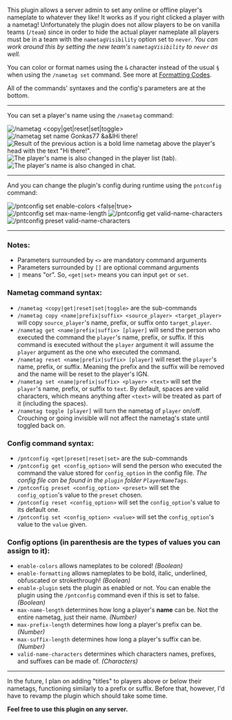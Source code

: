 This plugin allows a server admin to set any online or offline player's nameplate to whatever they like! It works as if you right clicked a player with a nametag! Unfortunately the plugin does not allow players to be on vanilla teams (`/team`) since in order to hide the actual player nameplate all players must be in a team with the `nametagVisibility` option set to `never`. _You can work around this by setting the new team's `nametagVisibility` to `never` as well._

You can color or format names using the `&` character instead of the usual `§` when using the `/nametag set` command. See more at [Formatting Codes](https://minecraft.wiki/w/Formatting_codes).

All of the commands' syntaxes and the config's parameters are at the bottom.

---

You can set a player's name using the `/nametag` command:


![/nametag <copy|get|reset|set|toggle>](https://cdn.modrinth.com/data/cached_images/4172730a7ec0283318654f58fa0ff2177b8a2529_0.webp)
![/nametag set name Gonkas77 &a&lHi there!](https://cdn.modrinth.com/data/cached_images/8d81b613f909a80473c776b917c65411e997add6_0.webp)
![Result of the previous action is a bold lime nametag above the player's head with the text "Hi there!".](https://cdn.modrinth.com/data/cached_images/f44a0fbcb6171e1086d335d2037deb70b23c96de_0.webp)
![The player's name is also changed in the player list (tab).](https://cdn.modrinth.com/data/cached_images/f4d6397c9e86ee0b64d8093c12e2d77c9e962a1f_0.webp)
![The player's name is also changed in chat.](https://cdn.modrinth.com/data/cached_images/5bb8d51829c9c87f4e58d33d245abed3db9ce79e_0.webp)

---

And you can change the plugin's config during runtime using the `pntconfig` command:


![/pntconfig set enable-colors <false|true>](https://cdn.modrinth.com/data/cached_images/f6c4571fdd359c311bc25dbfca78678b5d03642a_0.webp)
![/pntconfig set max-name-length <length>](https://cdn.modrinth.com/data/cached_images/81dcd7a5a7a88eed901949df6da84fb145409817_0.webp)
![/pntconfig get valid-name-characters](https://cdn.modrinth.com/data/cached_images/0ba76deced78bb57626760af150e805aab58bec2_0.webp)
![/pntconfig preset valid-name-characters <preset>](https://cdn.modrinth.com/data/cached_images/bff61405a7f8480e49876d17fe8a6420fa9e2aff_0.webp)

---

### Notes:
- Parameters surrounded by `<>` are mandatory command arguments
- Parameters surrounded by `[]` are optional command arguments
- `|` means "or". So, `<get|set>` means you can input `get` or `set`.

### Nametag command syntax:
- `/nametag <copy|get|reset|set|toggle>` are the sub-commands
- `/nametag copy <name|prefix|suffix> <source_player> <target_player>` will copy `source_player`'s name, prefix, or suffix onto `target_player`.
- `/nametag get <name|prefix|suffix> [player]` will send the person who executed the command the `player`'s name, prefix, or suffix. If this command is executed without the `player` argument it will assume the `player` argument as the one who executed the command.
- `/nametag reset <name|prefix|suffix> [player]` will reset the `player`'s name, prefix, or suffix. Meaning the prefix and the suffix will be removed and the name will be reset to the player's IGN.
- `/nametag set <name|prefix|suffix> <player> <text>` will set the `player`'s name, prefix, or suffix to `text`. By default, spaces are valid characters, which means anything after `<text>` will be treated as part of it (including the spaces).
- `/nametag toggle [player]` will turn the nametag of `player` on/off. Crouching or going invisible will not affect the nametag's state until toggled back on.

### Config command syntax:
- `/pntconfig <get|preset|reset|set>` are the sub-commands
- `/pntconfig get <config_option>` will send the person who executed the command the value stored for `config_option` in the config file. _The config file can be found in the `plugin` folder `PlayerNameTags`._
- `/pntconfig preset <config_option> <preset>` will set the `config_option`'s value to the `preset` chosen.
- `/pntconfig reset <config_option>` will set the `config_option`'s value to its default one.
- `/pntconfig set <config_option> <value>` will set the `config_option`'s value to the `value` given.

### Config options (in parenthesis are the types of values you can assign to it):
- `enable-colors` allows nameplates to be colored! _(Boolean)_
- `enable-formatting` allows nameplates to be bold, italic, underlined, obfuscated or strokethrough! _(Boolean)_
- `enable-plugin` sets the plugin as enabled or not. You can enable the plugin using the `/pntconfig` command even if this is set to false. _(Boolean)_
- `max-name-length` determines how long a player's **name** can be. Not the entire nametag, just their name. _(Number)_
- `max-prefix-length` determines how long a player's prefix can be. _(Number)_
- `max-suffix-length` determines how long a player's suffix can be. _(Number)_
- `valid-name-characters` determines which characters names, prefixes, and suffixes can be made of. _(Characters)_

---

In the future, I plan on adding "titles" to players above or below their nametags, functioning similarly to a prefix or suffix. Before that, however, I'd have to revamp the plugin which should take some time.

**Feel free to use this plugin on any server.**

